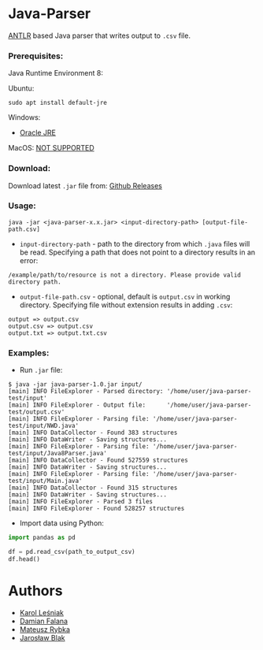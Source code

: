 # Java-Parser

[ANTLR](https://github.com/antlr/antlr4) based Java parser that writes output to `.csv` file.

### Prerequisites:

Java Runtime Environment 8:

Ubuntu:
```
sudo apt install default-jre
```
Windows:

* [Oracle JRE](https://www.oracle.com/technetwork/java/javase/downloads/jre8-downloads-2133155.html)

MacOS:
[NOT SUPPORTED](https://github.com/falanadamian/java-parser/issues/3)

### Download:
Download latest `.jar` file from: [Github Releases](https://github.com/falanadamian/java-parser/releases)

### Usage:

```
java -jar <java-parser-x.x.jar> <input-directory-path> [output-file-path.csv]
```

* `input-directory-path` - path to the directory from which `.java` files will be read.
Specifying a path that does not point to a directory results in an error:
```
/example/path/to/resource is not a directory. Please provide valid directory path.
```

* `output-file-path.csv` - optional, default is `output.csv` in working directory.
Specifying file without extension results in adding `.csv`:
```
output => output.csv
output.csv => output.csv
output.txt => output.txt.csv
```

### Examples:
* Run `.jar` file:
```
$ java -jar java-parser-1.0.jar input/
[main] INFO FileExplorer - Parsed directory: '/home/user/java-parser-test/input'
[main] INFO FileExplorer - Output file:      '/home/user/java-parser-test/output.csv'
[main] INFO FileExplorer - Parsing file: '/home/user/java-parser-test/input/NWD.java'
[main] INFO DataCollector - Found 383 structures
[main] INFO DataWriter - Saving structures...
[main] INFO FileExplorer - Parsing file: '/home/user/java-parser-test/input/Java8Parser.java'
[main] INFO DataCollector - Found 527559 structures
[main] INFO DataWriter - Saving structures...
[main] INFO FileExplorer - Parsing file: '/home/user/java-parser-test/input/Main.java'
[main] INFO DataCollector - Found 315 structures
[main] INFO DataWriter - Saving structures...
[main] INFO FileExplorer - Parsed 3 files
[main] INFO FileExplorer - Found 528257 structures
```

* Import data using Python:
```python
import pandas as pd

df = pd.read_csv(path_to_output_csv)
df.head()
```

# Authors
* [Karol Leśniak](https://github.com/kajkal)
* [Damian Falana](https://github.com/falanadamian)
* [Mateusz Rybka](https://github.com/Mefffiu)
* [Jarosław Blak](https://github.com/jaroslawblak)
